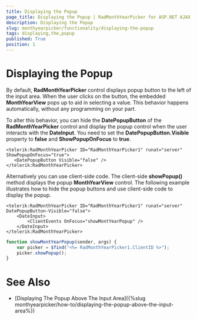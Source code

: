 ```yaml
---
title: Displaying the Popup
page_title: Displaying the Popup | RadMonthYearPicker for ASP.NET AJAX Documentation
description: Displaying the Popup
slug: monthyearpicker/functionality/displaying-the-popup
tags: displaying,the,popup
published: True
position: 1
---
```


# Displaying the Popup



By default, **RadMonthYearPicker** control displays popup button to the left of the input area. When the user clicks on the button, the embedded **MonthYearView** pops up to aid in selecting a value. This behavior happens automatically, without any programming on your part.

To alter this behavior, you can hide the **DatePopupButton** of the **RadMonthYearPicker** control and display the popup control when the user interacts with the **DateInput**. You need to set the **DatePopupButton.Visible** property to **false** and **ShowPopupOnFocus** to **true**.


````ASPNET
<telerik:RadMonthYearPicker ID="RadMonthYearPicker1" runat="server" ShowPopupOnFocus="true">
   <DatePopupButton Visible="false" />
</telerik:RadMonthYearPicker>
````


Alternatively you can use client-side code. The client-side **showPopup()** method displays the popup **MonthYearView** control. The following example illustrates how to hide the popup buttons and use client-side code to display the popup. 


````ASPNET
<telerik:RadMonthYearPicker ID="RadMonthYearPicker1" runat="server" DatePopupButton-Visible="false">
    <DateInput>
        <ClientEvents OnFocus="showMontYearPopup" />
    </DateInput>
</telerik:RadMonthYearPicker>
````
````JavaScript
function showMontYearPopup(sender, args) {
    var picker = $find("<%= RadMonthYearPicker1.ClientID %>");
    picker.showPopup();
}
````



# See Also

 * [Displaying The Popup Above The Input Area]({%slug monthyearpicker/how-to/displaying-the-popup-above-the-input-area%})


